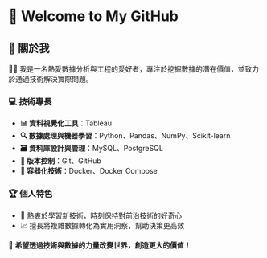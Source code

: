 # 🌟 Welcome to My GitHub

## 🚀 關於我
👨‍💻 我是一名熱愛數據分析與工程的愛好者，專注於挖掘數據的潛在價值，並致力於通過技術解決實際問題。

### 💻 技術專長
- **📊 資料視覺化工具**：Tableau  
- **🔍 數據處理與機器學習**：Python、Pandas、NumPy、Scikit-learn  
- **🗃️ 資料庫設計與管理**：MySQL、PostgreSQL  
- **🔧 版本控制**：Git、GitHub  
- **🐳 容器化技術**：Docker、Docker Compose  

### 🏆 個人特色
- 🔄 熱衷於學習新技術，時刻保持對前沿技術的好奇心  
- 📈 擅長將複雜數據轉化為實用洞察，幫助決策更高效  

🌟 **希望透過技術與數據的力量改變世界，創造更大的價值！**

